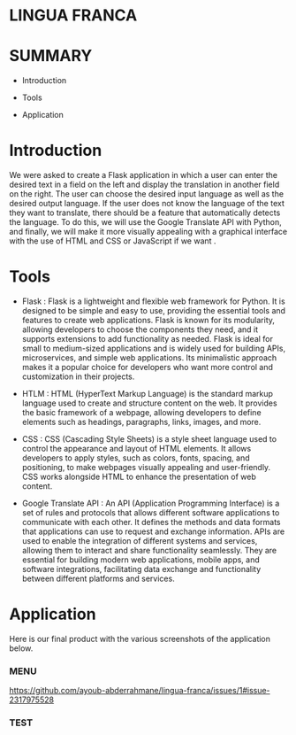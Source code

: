 # LINGUA FRANCA 

# SUMMARY

- Introduction 

- Tools

- Application 



# Introduction 

We were asked to create a Flask application in which a user can enter the desired text in a field on the left and display the translation in another field on the right. The user can choose the desired input language as well as the desired output language. If the user does not know the language of the text they want to translate, there should be a feature that automatically detects the language. To do this, we will use the Google Translate API with Python, and finally, we will make it more visually appealing with a graphical interface with the use of HTML and CSS or JavaScript if we want .


# Tools

- Flask : Flask is a lightweight and flexible web framework for Python. It is designed to be simple and easy to use, providing the essential tools and features to create web applications. Flask is known for its modularity, allowing developers to choose the components they need, and it supports extensions to add functionality as needed. Flask is ideal for small to medium-sized applications and is widely used for building APIs, microservices, and simple web applications. Its minimalistic approach makes it a popular choice for developers who want more control and customization in their projects.

- HTLM : HTML (HyperText Markup Language) is the standard markup language used to create and structure content on the web. It provides the basic framework of a webpage, allowing developers to define elements such as headings, paragraphs, links, images, and more.

- CSS : CSS (Cascading Style Sheets) is a style sheet language used to control the appearance and layout of HTML elements. It allows developers to apply styles, such as colors, fonts, spacing, and positioning, to make webpages visually appealing and user-friendly. CSS works alongside HTML to enhance the presentation of web content.

- Google Translate API : An API (Application Programming Interface) is a set of rules and protocols that allows different software applications to communicate with each other. It defines the methods and data formats that applications can use to request and exchange information. APIs are used to enable the integration of different systems and services, allowing them to interact and share functionality seamlessly. They are essential for building modern web applications, mobile apps, and software integrations, facilitating data exchange and functionality between different platforms and services.

# Application 

Here is our final product with the various screenshots of the application below. 

### MENU 

https://github.com/ayoub-abderrahmane/lingua-franca/issues/1#issue-2317975528


### TEST 
